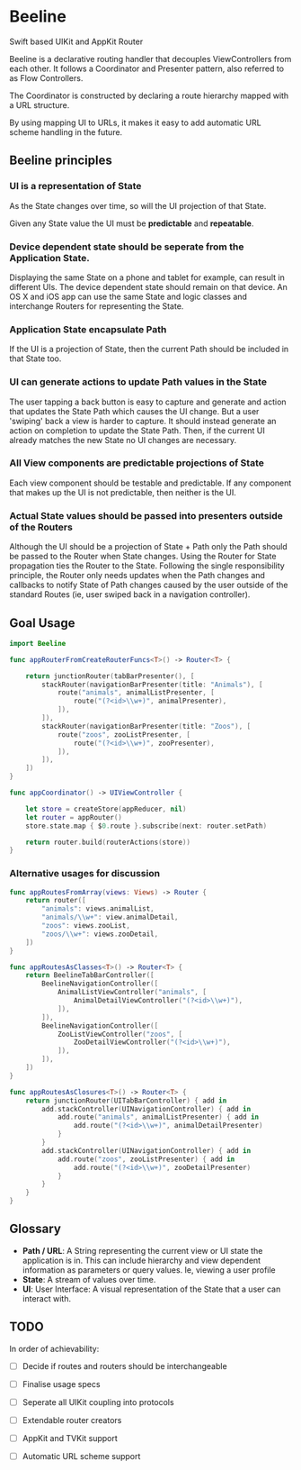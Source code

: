 # Beeline

Swift based UIKit and AppKit Router

Beeline is a declarative routing handler that decouples ViewControllers from each other. It follows a Coordinator and Presenter pattern, also referred to as Flow Controllers.

The Coordinator is constructed by declaring a route hierarchy mapped with a URL structure.

By using mapping UI to URLs, it makes it easy to add automatic URL scheme handling in the future.

## Beeline principles

### UI is a representation of State

As the State changes over time, so will the UI projection of that State.

Given any State value the UI must be **predictable** and **repeatable**.

### Device dependent state should be seperate from the Application State.

Displaying the same State on a phone and tablet for example, can result in different UIs. The device dependent state should remain on that device. An OS X and iOS app can use the same State and logic classes and interchange Routers for representing the State.

### Application State encapsulate Path

If the UI is a projection of State, then the current Path should be included in that State too.

### UI can generate actions to update Path values in the State

The user tapping a back button is easy to capture and generate and action that updates the State Path which causes the UI change. But a user 'swiping' back a view is harder to capture. It should instead generate an action on completion to update the State Path. Then, if the current UI already matches the new State no UI changes are necessary.

### All View components are predictable projections of State

Each view component should be testable and predictable. If any component that makes up the UI is not predictable, then neither is the UI.

### Actual State values should be passed into presenters outside of the Routers

Although the UI should be a projection of State + Path only the Path should be passed to the Router when State changes. Using the Router for State propagation ties the Router to the State. Following the single responsibility principle, the Router only needs updates when the Path changes and callbacks to notify State of Path changes caused by the user outside of the standard Routes (ie, user swiped back in a navigation controller).

## Goal Usage

```swift
import Beeline

func appRouterFromCreateRouterFuncs<T>() -> Router<T> {

	return junctionRouter(tabBarPresenter(), [
		stackRouter(navigationBarPresenter(title: "Animals"), [
			route("animals", animalListPresenter, [
				route("(?<id>\\w+)", animalPresenter),
			]),
		]),
		stackRouter(navigationBarPresenter(title: "Zoos"), [
			route("zoos", zooListPresenter, [
				route("(?<id>\\w+)", zooPresenter),
			]),
		]),
	])
}

func appCoordinator() -> UIViewController {

	let store = createStore(appReducer, nil)
	let router = appRouter()
	store.state.map { $0.route }.subscribe(next: router.setPath)

	return router.build(routerActions(store))
}
```

### Alternative usages for discussion

```swift
func appRoutesFromArray(views: Views) -> Router {
	return router([
		"animals": views.animalList,
		"animals/\\w+": view.animalDetail,
		"zoos": views.zooList,
		"zoos/\\w+": views.zooDetail,
	])
}

func appRoutesAsClasses<T>() -> Router<T> {
	return BeelineTabBarController([
		BeelineNavigationController([
			AnimalListViewController("animals", [
				AnimalDetailViewController("(?<id>\\w+)"),
			]),
		]),
		BeelineNavigationController([
			ZooListViewController("zoos", [
				ZooDetailViewController("(?<id>\\w+)"),
			]),
		]),
	])
}

func appRoutesAsClosures<T>() -> Router<T> {
	return junctionRouter(UITabBarController) { add in
		add.stackController(UINavigationController) { add in
			add.route("animals", animalListPresenter) { add in
				add.route("(?<id>\\w+)", animalDetailPresenter)
			}
		}
		add.stackController(UINavigationController) { add in
			add.route("zoos", zooListPresenter) { add in
				add.route("(?<id>\\w+)", zooDetailPresenter)
			}
		}
	}
}
```

## Glossary

- **Path / URL**: A String representing the current view or UI state the application is in. This can include hierarchy and view dependent information as parameters or query values. Ie, viewing a user profile
- **State**: A stream of values over time.
- **UI**: User Interface: A visual representation of the State that a user can interact with.

## TODO

In order of achievability:

- [ ] Decide if routes and routers should be interchangeable
- [ ] Finalise usage specs
- [ ] Seperate all UIKit coupling into protocols
- [ ] Extendable router creators
- [ ] AppKit and TVKit support
- [ ] Automatic URL scheme support

